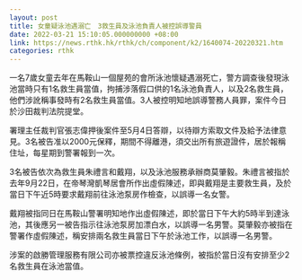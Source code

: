 ```yaml
---
layout: post
title: 女童疑泳池遇溺亡　3救生員及泳池負責人被控誤導警員
date: 2022-03-21 15:10:05.000000000 +08:00
link: https://news.rthk.hk/rthk/ch/component/k2/1640074-20220321.htm
categories: rthk
---
```


一名7歲女童去年在馬鞍山一個屋苑的會所泳池懷疑遇溺死亡，警方調查後發現泳池當時只有1名救生員當值，拘捕涉落假口供的1名泳池負責人，以及2名救生員，他們涉訛稱事發時有2名救生員當值。3人被控明知地誤導警務人員罪，案件今日於沙田裁判法院提堂。

署理主任裁判官張志偉押後案件至5月4日答辯，以待辯方索取文件及給予法律意見。3名被告准以2000元保釋，期間不得離港，須交出所有旅遊證件，居於報稱住址，每星期到警署報到一次。

3名被告依次為救生員朱禮言和戴翔，以及泳池服務承辦商莫肇毅。朱禮言被指於去年9月22日，在帝琴灣凱琴居會所作出虛假陳述，即與戴翔是主要救生員，及於當日下午近5時要求戴翔前往泳池泵房作檢查，以誤導一名女警。

戴翔被指同日在馬鞍山警署明知地作出虛假陳述，即於當日下午大約5時半到達泳池，其後應另一被告指示往泳池泵房加漂白水，以誤導一名男警。莫肇毅亦被指在警署作虛假陳述，稱安排兩名救生員當日下午於泳池工作，以誤導一名男警。

涉案的啟勝管理服務有限公司亦被票控違反泳池條例，被指於當日沒有安排至少2名救生員在泳池當值。
